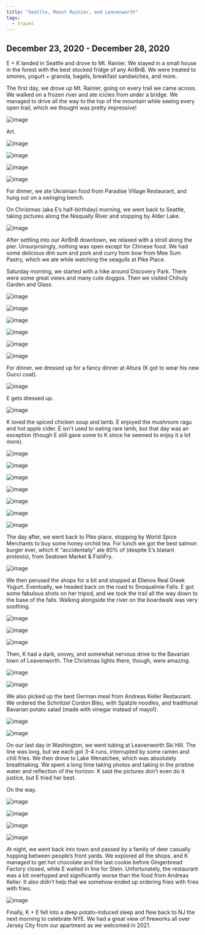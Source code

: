 ```yaml
---
title: "Seattle, Mount Rainier, and Leavenworth"
tags:
  - travel
---
```


## December 23, 2020 - December 28, 2020

E + K landed in Seattle and drove to Mt. Rainier. We stayed in a small house in the forest with the best stocked fridge of any AirBnB. We were treated to smores, yogurt + granola, bagels, breakfast sandwiches, and more. 

The first day, we drove up Mt. Rainier, going on every trail we came across. We walked on a frozen river and ate icicles from under a bridge. We managed to drive all the way to the top of the mountain while seeing every open trail, which we thought was pretty impressive! 

![image](https://thumbnails-photos.amazon.com/v1/thumbnail/iiZJAMMzTxa2TcYHM2A_MQ?viewBox=1401%2C934&ownerId=A162HQHSXNNQIH&groupShareToken=utZYY3mwTpGX7bOjEzZGtw.gC8ZExI67DaZhaH_9bzTAd)

Art.

![image](https://thumbnails-photos.amazon.com/v1/thumbnail/P_aGdKTqTAyoMITTX1Ascw?viewBox=2740%2C1826&ownerId=A162HQHSXNNQIH&groupShareToken=utZYY3mwTpGX7bOjEzZGtw.gC8ZExI67DaZhaH_9bzTAd)

![image](https://thumbnails-photos.amazon.com/v1/thumbnail/V4-j_cOURwyxPHjeXpz28Q?viewBox=1370%2C1826&ownerId=A162HQHSXNNQIH&groupShareToken=utZYY3mwTpGX7bOjEzZGtw.gC8ZExI67DaZhaH_9bzTAd)

![image](https://thumbnails-photos.amazon.com/v1/thumbnail/pbSryx4MRhSoT1i7Ve_o_w?viewBox=2740%2C1826&ownerId=A162HQHSXNNQIH&groupShareToken=utZYY3mwTpGX7bOjEzZGtw.gC8ZExI67DaZhaH_9bzTAd)

![image](https://thumbnails-photos.amazon.com/v1/thumbnail/MGy7p26QS-eOhFVAqGv6bg?viewBox=2740%2C1826&ownerId=A162HQHSXNNQIH&groupShareToken=utZYY3mwTpGX7bOjEzZGtw.gC8ZExI67DaZhaH_9bzTAd)

For dinner, we ate Ukrainian food from Paradise Village Restaurant, and hung out on a swinging bench.

On Christmas (aka E’s half-birthday) morning, we went back to Seattle, taking pictures along the Nisqually River and stopping by Alder Lake. 

![image](https://thumbnails-photos.amazon.com/v1/thumbnail/Y9Uvrpi5RAmb8hRYAw87Cg?viewBox=2740%2C1826&ownerId=A162HQHSXNNQIH&groupShareToken=utZYY3mwTpGX7bOjEzZGtw.gC8ZExI67DaZhaH_9bzTAd)

After settling into our AirBnB downtown, we relaxed with a stroll along the pier. Unsurprisingly, nothing was open except for Chinese food. We had some delicious dim sum and pork and curry hom bow from Mee Sum Pastry, which we ate while watching the seagulls at Pike Place. 

Saturday morning, we started with a hike around Discovery Park. There were some great views and many cute doggos. Then we visited Chihuly Garden and Glass. 

![image](https://thumbnails-photos.amazon.com/v1/thumbnail/LnBIz70xQIWUrB38p8cErA?viewBox=2434%2C1826&ownerId=A162HQHSXNNQIH&groupShareToken=utZYY3mwTpGX7bOjEzZGtw.gC8ZExI67DaZhaH_9bzTAd)

![image](https://thumbnails-photos.amazon.com/v1/thumbnail/bDUMcA5eT-qFEYMaD2vp6Q?viewBox=2740%2C1826&ownerId=A162HQHSXNNQIH&groupShareToken=utZYY3mwTpGX7bOjEzZGtw.gC8ZExI67DaZhaH_9bzTAd)

![image](https://thumbnails-photos.amazon.com/v1/thumbnail/XlM8Nz7jSL2HfCE2TyaJUQ?viewBox=2740%2C1826&ownerId=A162HQHSXNNQIH&groupShareToken=utZYY3mwTpGX7bOjEzZGtw.gC8ZExI67DaZhaH_9bzTAd)

![image](https://thumbnails-photos.amazon.com/v1/thumbnail/k2mfO1RtSCOvJOiaRHFeBQ?viewBox=2740%2C1826&ownerId=A162HQHSXNNQIH&groupShareToken=utZYY3mwTpGX7bOjEzZGtw.gC8ZExI67DaZhaH_9bzTAd)

![image](https://thumbnails-photos.amazon.com/v1/thumbnail/j1K5ISNdSAK_tUq6bTe8HQ?viewBox=1370%2C1826&ownerId=A162HQHSXNNQIH&groupShareToken=utZYY3mwTpGX7bOjEzZGtw.gC8ZExI67DaZhaH_9bzTAd)

![image](https://thumbnails-photos.amazon.com/v1/thumbnail/6_qPk53VRQedms0Ob3wHwA?viewBox=1370%2C1826&ownerId=A162HQHSXNNQIH&groupShareToken=utZYY3mwTpGX7bOjEzZGtw.gC8ZExI67DaZhaH_9bzTAd)

For dinner, we dressed up for a fancy dinner at Altura (K got to wear his new Gucci coat). 

![image](https://thumbnails-photos.amazon.com/v1/thumbnail/SLjzCEzEQM60UswuJgQEew?viewBox=1370%2C1826&ownerId=A162HQHSXNNQIH&groupShareToken=utZYY3mwTpGX7bOjEzZGtw.gC8ZExI67DaZhaH_9bzTAd)

E gets dressed up.

![image](https://thumbnails-photos.amazon.com/v1/thumbnail/VDp-PQnTRkSmuqyzaqunKg?viewBox=1372%2C1826&ownerId=A162HQHSXNNQIH&groupShareToken=utZYY3mwTpGX7bOjEzZGtw.gC8ZExI67DaZhaH_9bzTAd) 

K loved the spiced chicken soup and lamb. E enjoyed the mushroom ragu and hot apple cider. E isn't used to eating rare lamb, but that day was an exception (though E still gave some to K since he seemed to enjoy it a lot more).

![image](https://thumbnails-photos.amazon.com/v1/thumbnail/RVyb9FukSGq_A1yEy-lEJg?viewBox=2434%2C1826&ownerId=A162HQHSXNNQIH&groupShareToken=utZYY3mwTpGX7bOjEzZGtw.gC8ZExI67DaZhaH_9bzTAd)

![image](https://thumbnails-photos.amazon.com/v1/thumbnail/q61oMxatQ_qWOrYUdnbJ5Q?viewBox=1370%2C1826&ownerId=A162HQHSXNNQIH&groupShareToken=utZYY3mwTpGX7bOjEzZGtw.gC8ZExI67DaZhaH_9bzTAd)

![image](https://thumbnails-photos.amazon.com/v1/thumbnail/vf3pakVYTD2tWdOY-Nq4AA?viewBox=1370%2C1826&ownerId=A162HQHSXNNQIH&groupShareToken=utZYY3mwTpGX7bOjEzZGtw.gC8ZExI67DaZhaH_9bzTAd)

![image](https://thumbnails-photos.amazon.com/v1/thumbnail/GL3-iXF-QAmRMlLMoxVWEA?viewBox=1370%2C1826&ownerId=A162HQHSXNNQIH&groupShareToken=utZYY3mwTpGX7bOjEzZGtw.gC8ZExI67DaZhaH_9bzTAd)

![image](https://thumbnails-photos.amazon.com/v1/thumbnail/ZA2WslPhTYiA3P_iwxDXRg?viewBox=1370%2C1826&ownerId=A162HQHSXNNQIH&groupShareToken=utZYY3mwTpGX7bOjEzZGtw.gC8ZExI67DaZhaH_9bzTAd)

![image](https://thumbnails-photos.amazon.com/v1/thumbnail/lxA37mVkQC2dzL5AShDLIA?viewBox=2434%2C1826&ownerId=A162HQHSXNNQIH&groupShareToken=utZYY3mwTpGX7bOjEzZGtw.gC8ZExI67DaZhaH_9bzTAd)

![image](https://thumbnails-photos.amazon.com/v1/thumbnail/hgFtC0ICSWaEKhvd4pAAaw?viewBox=1370%2C1826&ownerId=A162HQHSXNNQIH&groupShareToken=utZYY3mwTpGX7bOjEzZGtw.gC8ZExI67DaZhaH_9bzTAd)

The day after, we went back to Pike place, stopping by World Spice Merchants to buy some honey orchid tea. For lunch we got the best salmon burger ever, which K “accidentally” ate 80% of (despite E’s blatant protests), from Seatown Market & FishFry. 

![image](https://thumbnails-photos.amazon.com/v1/thumbnail/qYVNKv_KRwGA0Hp1V_eYbg?viewBox=5480%2C7304&ownerId=A162HQHSXNNQIH&groupShareToken=utZYY3mwTpGX7bOjEzZGtw.gC8ZExI67DaZhaH_9bzTAd)

We then perused the shops for a bit and stopped at Ellenos Real Greek Yogurt. Eventually, we headed back on the road to Snoqualmie Falls. E got some fabulous shots on her tripod, and we took the trail all the way down to the base of the falls. Walking alongside the river on the boardwalk was very soothing. 

![image](https://thumbnails-photos.amazon.com/v1/thumbnail/ww756zI_QeqX-xoBnKHOyQ?viewBox=2740%2C1826&ownerId=A162HQHSXNNQIH&groupShareToken=utZYY3mwTpGX7bOjEzZGtw.gC8ZExI67DaZhaH_9bzTAd)

![image](https://thumbnails-photos.amazon.com/v1/thumbnail/EdYgouIbQkWqgcKBYB1L8w?viewBox=2678%2C1826&ownerId=A162HQHSXNNQIH&groupShareToken=utZYY3mwTpGX7bOjEzZGtw.gC8ZExI67DaZhaH_9bzTAd)

![image](https://thumbnails-photos.amazon.com/v1/thumbnail/TLbEy2IJSxO3PhhD1VBPUw?viewBox=3208%2C1784&ownerId=A162HQHSXNNQIH&groupShareToken=utZYY3mwTpGX7bOjEzZGtw.gC8ZExI67DaZhaH_9bzTAd)

Then, K had a dark, snowy, and somewhat nervous drive to the Bavarian town of Leavenworth. The Christmas lights there, though, were amazing. 

![image](https://thumbnails-photos.amazon.com/v1/thumbnail/44xRNzDJTI-5hDmghZVtxw?viewBox=1370%2C1826&ownerId=A162HQHSXNNQIH&groupShareToken=utZYY3mwTpGX7bOjEzZGtw.gC8ZExI67DaZhaH_9bzTAd)

![image](https://thumbnails-photos.amazon.com/v1/thumbnail/lBhN7uHvRZ2A_1RqdNZZWA?viewBox=2434%2C1826&ownerId=A162HQHSXNNQIH&groupShareToken=utZYY3mwTpGX7bOjEzZGtw.gC8ZExI67DaZhaH_9bzTAd)

We also picked up the best German meal from Andreas Keller Restaurant. We ordered the Schnitzel Cordon Bleu, with Spätzle noodles, and traditional Bavarian potato salad (made with vinegar instead of mayo!). 

![image](https://thumbnails-photos.amazon.com/v1/thumbnail/8jp_mbUcS2y8CXlufMvO3A?viewBox=2434%2C1826&ownerId=A162HQHSXNNQIH&groupShareToken=utZYY3mwTpGX7bOjEzZGtw.gC8ZExI67DaZhaH_9bzTAd)

![image](https://thumbnails-photos.amazon.com/v1/thumbnail/Y0eSIjWiRj-ZrYHpqwV8lg?viewBox=1370%2C1826&ownerId=A162HQHSXNNQIH&groupShareToken=utZYY3mwTpGX7bOjEzZGtw.gC8ZExI67DaZhaH_9bzTAd)

On our last day in Washington, we went tubing at Leavenworth Ski Hill. The line was long, but we each got 3-4 runs, interrupted by some ramen and chili fries. We then drove to Lake Wenatchee, which was absolutely breathtaking. We spent a long time taking photos and taking in the pristine water and reflection of the horizon. K said the pictures don’t even do it justice, but E tried her best. 

On the way.

![image](https://thumbnails-photos.amazon.com/v1/thumbnail/YsEh_a5FQVaDwL2xKYRChg?viewBox=2740%2C1826&ownerId=A162HQHSXNNQIH&groupShareToken=utZYY3mwTpGX7bOjEzZGtw.gC8ZExI67DaZhaH_9bzTAd)

![image](https://thumbnails-photos.amazon.com/v1/thumbnail/obD7pXrDTAGw1T7TVEA8fg?viewBox=3112%2C1826&ownerId=A162HQHSXNNQIH&groupShareToken=utZYY3mwTpGX7bOjEzZGtw.gC8ZExI67DaZhaH_9bzTAd)

![image](https://thumbnails-photos.amazon.com/v1/thumbnail/n3PeqVffQPW6udKVPGKOzg?viewBox=2740%2C1826&ownerId=A162HQHSXNNQIH&groupShareToken=utZYY3mwTpGX7bOjEzZGtw.gC8ZExI67DaZhaH_9bzTAd)

![image](https://thumbnails-photos.amazon.com/v1/thumbnail/PMio4H04QQOSFn0CdrSm_Q?viewBox=2740%2C1826&ownerId=A162HQHSXNNQIH&groupShareToken=utZYY3mwTpGX7bOjEzZGtw.gC8ZExI67DaZhaH_9bzTAd)

At night, we went back into town and passed by a family of deer casually hopping between people’s front yards. We explored all the shops, and K managed to get hot chocolate and the last cookie before Gingerbread Factory closed, while E waited in line for Stein. Unfortunately, the restaurant was a bit overhyped and significantly worse than the food from Andreas Keller. It also didn’t help that we somehow ended up ordering fries with fries with fries. 

![image](https://thumbnails-photos.amazon.com/v1/thumbnail/Z4qN2qENQSyYEhhAGOIIwA?viewBox=2434%2C1826&ownerId=A162HQHSXNNQIH&groupShareToken=utZYY3mwTpGX7bOjEzZGtw.gC8ZExI67DaZhaH_9bzTAd)

Finally, K + E fell into a deep potato-induced sleep and flew back to NJ the next morning to celebrate NYE. We had a great view of fireworks all over Jersey City from our apartment as we welcomed in 2021. 


